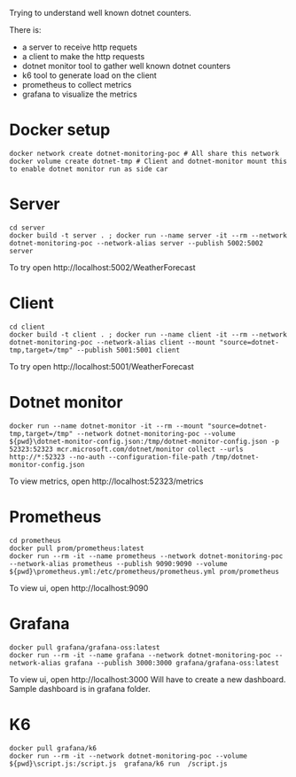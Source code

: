 Trying to understand well known dotnet counters.

There is:
- a server to receive http requets
- a client to make the http requests
- dotnet monitor tool to gather well known dotnet counters
- k6 tool to generate load on the client
- prometheus to collect metrics
- grafana to visualize the metrics


# Docker setup
```
docker network create dotnet-monitoring-poc # All share this network
docker volume create dotnet-tmp # Client and dotnet-monitor mount this to enable dotnet monitor run as side car
```

# Server
```
cd server
docker build -t server . ; docker run --name server -it --rm --network dotnet-monitoring-poc --network-alias server --publish 5002:5002 server
```

To try open http://localhost:5002/WeatherForecast

# Client
```
cd client
docker build -t client . ; docker run --name client -it --rm --network dotnet-monitoring-poc --network-alias client --mount "source=dotnet-tmp,target=/tmp" --publish 5001:5001 client
```
To try open http://localhost:5001/WeatherForecast

# Dotnet monitor
```
docker run --name dotnet-monitor -it --rm --mount "source=dotnet-tmp,target=/tmp" --network dotnet-monitoring-poc --volume ${pwd}\dotnet-monitor-config.json:/tmp/dotnet-monitor-config.json -p 52323:52323 mcr.microsoft.com/dotnet/monitor collect --urls http://*:52323 --no-auth --configuration-file-path /tmp/dotnet-monitor-config.json
```
To view metrics, open http://localhost:52323/metrics

# Prometheus
```
cd prometheus
docker pull prom/prometheus:latest
docker run --rm -it --name prometheus --network dotnet-monitoring-poc --network-alias prometheus --publish 9090:9090 --volume ${pwd}\prometheus.yml:/etc/prometheus/prometheus.yml prom/prometheus
```
To view ui, open http://localhost:9090

# Grafana
```
docker pull grafana/grafana-oss:latest
docker run --rm -it --name grafana --network dotnet-monitoring-poc --network-alias grafana --publish 3000:3000 grafana/grafana-oss:latest
```
To view ui, open http://localhost:3000
Will have to create a new dashboard. Sample dashboard is in grafana folder.

# K6
```
docker pull grafana/k6
docker run --rm -it --network dotnet-monitoring-poc --volume ${pwd}\script.js:/script.js  grafana/k6 run  /script.js
```
